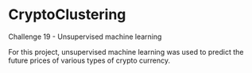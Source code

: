# CryptoClustering
Challenge 19 - Unsupervised machine learning

For this project, unsupervised machine learning was used to predict the future prices of various types of crypto currency.
